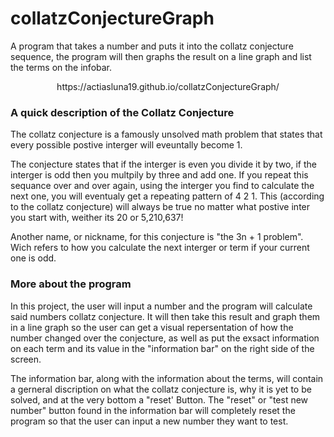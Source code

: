 # collatzConjectureGraph
A program that takes a number and puts it into the collatz conjecture sequence, the program will then graphs the result on a line graph and list the terms on the infobar.

<p align="center">https://actiasluna19.github.io/collatzConjectureGraph/</p>

### A quick description of the Collatz Conjecture
The collatz conjecture is a famously unsolved math problem that states that every possible postive interger will eveuntally become 1.

The conjecture states that if the interger is even you divide it by two, if the interger is odd then you multpily by three and add one. If you repeat this sequance over and over again, using the interger you find to calculate the next one, you will eventualy get a repeating pattern of 4 2 1. This (according to the collatz conjecture) will always be true no matter what postive inter you start with, weither its 20 or 5,210,637!

Another name, or nickname, for this conjecture is "the 3n + 1 problem". Wich refers to how you calculate the next interger or term if your current one is odd.

### More about the program
In this project, the user will input a number and the program will calculate said numbers collatz conjecture. It will then take this result and graph them in a line graph so the user can get a visual repersentation of how the number changed over the conjecture, as well as put the exsact information on each term and its value in the "information bar" on the right side of the screen.

The information bar, along with the information about the terms, will contain a gerneral discription on what the collatz conjecture is, why it is yet to be solved, and at the very bottom a "reset' Button. The "reset" or "test new number" button found in the information bar will completely reset the program so that the user can input a new number they want to test.
